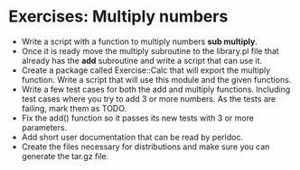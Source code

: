 # Exercises: Multiply numbers

* Write a script with a function to multiply numbers **sub multiply**.
* Once it is ready move the multiply subroutine to the library.pl file that already has the **add** subroutine and write a script that can use it.
* Create a package called Exercise::Calc that will export the multiply function.  Write a script that will use this module and the given functions.
* Write a few test cases for both the add and multiply functions. Including test cases where you try to add 3 or more numbers. As the tests are failing, mark them as TODO.
* Fix the add() function so it passes its new tests with 3 or more parameters.
* Add short user documentation that can be read by perldoc.
* Create the files necessary for distributions and make sure you can generate the tar.gz file.



